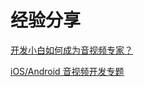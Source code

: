 # 经验分享

[开发小白如何成为音视频专家？](https://zhuanlan.zhihu.com/p/31717622)

[iOS/Android 音视频开发专题](https://mp.weixin.qq.com/s?__biz=MzI0NzI0NDY2OQ==&mid=2652749899&idx=1&sn=3d24f93e2a12f84e91eb9a3496c3a5a0&scene=21#wechat_redirect)